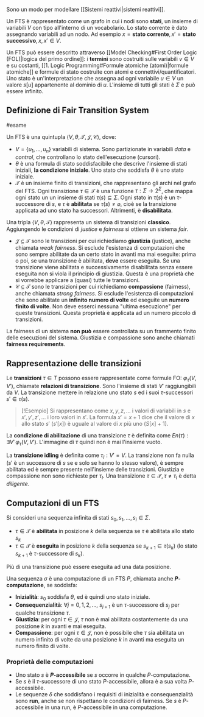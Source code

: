 Sono un modo per modellare [[Sistemi reattivi|sistemi reattivi]].

Un FTS è rappresentato come un grafo in cui i nodi sono **stati**, un insieme di variabili $V$ con tipo all'interno di un vocabolario.
Lo stato corrente è dato assegnando variabili ad un nodo. Ad esempio $x = \textbf{stato corrente}, x' = \textbf{stato successivo}, x,x' \in V$.

Un FTS può essere descritto attraverso [[Model Checking#First Order Logic (FOL)|logica del primo ordine]]: i **termini** sono costruiti sulle variabili $v \in V$ e su costanti, [[1. Logic Programming#Formule atomiche (atomi)|formule atomiche]] e formule di stato costruite con atomi e connettivi/quantificatori.
Uno stato è un'interpretazione che assegna ad ogni variabile $u \in V$ un valore $s[u]$ appartenente al dominio di $u$. L'insieme di tutti gli stati è $\Sigma$ e può essere infinito.

## Definizione di Fair Transition System
#esame

Un FTS è una quintupla $\langle V, \theta, \mathcal{T}, \mathcal{J}, \mathcal{C}\rangle$, dove:
- $V = \{u_1,\dots,u_n\}$ variabili di sistema. Sono partizionate in variabili $data$ e $control$, che controllano lo stato dell'esecuzione (cursori).
- $\theta$ è una formula di stato soddisfacibile che descrive l'insieme di stati iniziali, **la condizione iniziale**. Uno stato che soddisfa $\theta$ è uno stato iniziale.
- $\mathcal{T}$ è un insieme finito di transizioni, che rappresentano gli archi nel grafo del FTS. Ogni transizione $\tau \in \mathcal{T}$ è una funzione $\tau : \Sigma \rightarrow 2^\Sigma$, che mappa ogni stato un un insieme di stati $\tau(s) \subseteq \Sigma$. Ogni stato in $\tau(s)$ è un $\tau$-successore di $s$, e $\tau$ è **abilitata** se $\tau(s) \neq \varnothing$, cioè se la transizione applicata ad uno stato ha successori. Altrimenti, è **disabilitata**.

Una tripla $\langle V, \theta, \mathcal{T}\rangle$ rappresenta un sistema di transizioni **classico**. Aggiungendo le condizioni di *justice* e *fairness* si ottiene un sistema *fair*.

- $\mathcal{J} \subseteq \mathcal{T}$ sono le transizioni per cui richiediamo **giustizia** (justice), anche chiamata *weak fairness*. Si esclude l'esistenza di computazioni che sono sempre abilitate da un certo stato in avanti ma mai eseguite: prima o poi, se una transizione è abilitata, **deve** essere eseguita. Se una transizione viene abilitata e successivamente disabilitata senza essere eseguita non si viola il principio di giustizia. Questa è una proprietà che si vorrebbe applicare a (quasi) tutte le transizioni.
- $\mathcal{C} \subseteq \mathcal{T}$ sono le transizioni per cui richiediamo **compassione** (fairness), anche chiamata *strong fairness*. Si esclude l'esistenza di computazioni che sono abilitate un **infinito numero di volte** ed eseguite un **numero finito di volte**. Non deve esserci nessuna "ultima esecuzione" per queste transizioni. Questa proprietà è applicata ad un numero piccolo di transizioni.

La fairness di un sistema **non può** essere controllata su un frammento finito delle esecuzioni del sistema.
Giustizia e compassione sono anche chiamati **fairness requirements**.

## Rappresentazione delle transizioni

Le **transizioni** $\tau \in T$ possono essere rappresentate come formule FO: $\varphi_{\tau}(V,V')$, chiamate **relazioni di transizione**. 
Sono l'insieme di stati $V'$ raggiungibili da $V$. 
La transizione mettere in relazione uno stato $s$ ed i suoi $\tau$-successori $s' \in \tau(s)$.

>[!Esempio]
>Si rappresentano come $x,y,z,\dots$ i valori di variabili in $s$ e $x',y',z',\dots$ i loro valori in $s'$.
>La formula $x' = x + 1$ dice che il valore di $x$ allo stato $s'$ ($s'[x]$) è uguale al valore di $x$ più uno ($S[x]$ + 1).

La **condizione di abilitazione** di una transizione $\tau$ è definita come $En(\tau): \exists V' \, \varphi_{\tau}(V,V')$. L'immagine di $\tau$ quindi non è mai l'insieme vuoto.

La **transizione idling** è definita come $\tau_{I}:  V' = V$. La transizione non fa nulla ($s'$ è un successore di $s$ se e solo se hanno lo stesso valore), è sempre abilitata ed è sempre presente nell'insieme delle transizioni. Giustizia e compassione non sono richieste per $\tau_I$. 
Una transizione $\tau \in \mathcal{T}, \tau \neq \tau_{I}$ è detta *diligente*.

## Computazioni di un FTS

Si consideri una sequenza infinita di stati $s_{0}, s_{1},\dots, \, s_{i}\in \Sigma$.
- $\tau \in \mathcal{T}$ è **abilitata** in posizione $k$ della sequenza se $\tau$ è abilitata allo stato $s_k$
- $\tau \in \mathcal{T}$ è **eseguita** in posizione $k$ della sequenza se $s_{k+1} \in \tau(s_k)$ (lo stato $s_{k+1}$ è $\tau$-successore di $s_k$).

Più di una transizione può essere eseguita ad una data posizione.

Una sequenza $\sigma$ è una computazione di un FTS $P$, chiamata anche **$P$-computazione**, se soddisfa:
- **Inizialità**: $s_0$ soddisfa $\theta$, ed è quindi uno stato iniziale.
- **Consequenzialità**: $\forall j = 0,1,2,\dots$, $s_{j+1}$ è un $\tau$-successore di $s_j$ per qualche transizione $\tau$.
- **Giustizia**: per ogni $\tau \in \mathcal{J}$, $\tau$ non è mai abilitata costantemente da una posizione $k$ in avanti e mai eseguita.
- **Compassione**: per ogni $\tau \in \mathcal{J}$, non è possibile che $\tau$ sia abilitata un numero infinito di volte da una posizione $k$ in avanti ma eseguita un numero finito di volte.

### Proprietà delle computazioni
- Uno stato $s$ è **$P$-accessibile** se $s$ occorre in qualche $P$-computazione.
- Se $s$ è il $\tau$-successore di uno stato $P$-accessibile, allora è a sua volta $P$-accessibile.
- Le sequenze $\delta$ che soddisfano i requisiti di inizialità e consequenzialità sono **run**, anche se non rispettano le condizioni di fairness. Se $s$ è $P$-accessibile in una run, è $P$-accessibile in una computazione.


